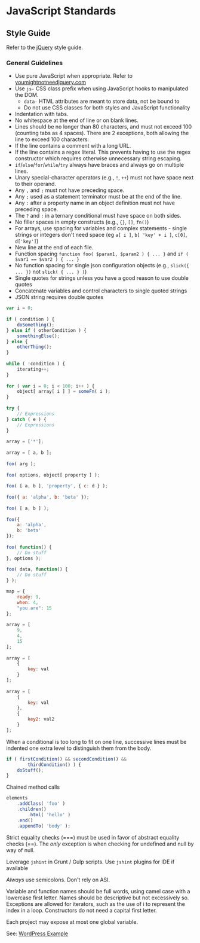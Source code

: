 # JavaScript Standards

## Style Guide
Refer to the [jQuery](http://contribute.jquery.org/style-guide/js/) style guide.


### General Guidelines

- Use pure JavaScript when appropriate. Refer to [youmightnotneedjquery.com](http://youmightnotneedjquery.com/)
- Use `js-` CSS class prefix when using JavaScript hooks to manipulated the DOM.
	- `data-` HTML attributes are meant to store data, not be bound to
	- Do not use CSS classes for both styles and JavaScript functionality
- Indentation with tabs.
- No whitespace at the end of line or on blank lines.
- Lines should be no longer than 80 characters, and must not exceed 100 (counting tabs as 4 spaces). There are 2 exceptions, both allowing the line to exceed 100 characters:
- If the line contains a comment with a long URL.
- If the line contains a regex literal. This prevents having to use the regex constructor which requires otherwise unnecessary string escaping.
- `if`/`else`/`for`/`while`/`try` always have braces and always go on multiple lines.
- Unary special-character operators (e.g., `!`, `++`) must not have space next to their operand.
- Any `,` and `;` must not have preceding space.
- Any `;` used as a statement terminator must be at the end of the line.
- Any `:` after a property name in an object definition must not have preceding space.
- The `?` and `:` in a ternary conditional must have space on both sides.
- No filler spaces in empty constructs (e.g., `{}`, `[]`, `fn()`)
- For arrays, use spacing for variables and complex statements - single strings or integers don't need space (eg `a[ i ]`, `b[ 'key' + i ]`, `c[0]`, `d['key']`)
- New line at the end of each file.
- Function spacing `function foo( $param1, $param2 ) { ... }` and `if ( $var1 == $var2 ) { ... }`
- No function spacing for single json configuration objects (e.g., `slick({ ... })` not `slick( { ... } )`)
- Single quotes for strings unless you have a good reason to use double quotes
- Concatenate variables and control characters to single quoted strings
- JSON string requires double quotes

```js
var i = 0;
 
if ( condition ) {
    doSomething();
} else if ( otherCondition ) {
    somethingElse();
} else {
    otherThing();
}
 
while ( !condition ) {
    iterating++;
}
 
for ( var i = 0; i < 100; i++ ) {
    object[ array[ i ] ] = someFn( i );
}
 
try {
    // Expressions
} catch ( e ) {
    // Expressions
}
 
array = ['*'];
 
array = [ a, b ];
 
foo( arg );
 
foo( options, object[ property ] );
 
foo( [ a, b ], 'property', { c: d } );
 
foo({ a: 'alpha', b: 'beta' });
 
foo( [ a, b ] );
 
foo({
    a: 'alpha',
    b: 'beta'
});
 
foo( function() {
    // Do stuff
}, options );
 
foo( data, function() {
    // Do stuff
} );

map = {
    ready: 9,
    when: 4,
    "you are": 15
};
 
array = [
    9,
    4,
    15
];
 
array = [
    {
        key: val
    }
];
 
array = [
    {
        key: val
    },
    {
        key2: val2
    }
];

```

When a conditional is too long to fit on one line, successive lines must be indented one extra level to distinguish them from the body.

```js
if ( firstCondition() && secondCondition() &&
    	thirdCondition() ) {
	doStuff();
}

```

Chained method calls

```js
elements
    .addClass( 'foo' )
    .children()
		.html( 'hello' )
    .end()
    .appendTo( 'body' );
```


Strict equality checks (===) must be used in favor of abstract equality checks (==). The *only* exception is when checking for undefined and null by way of null.

Leverage `jshint` in Grunt / Gulp scripts. Use `jshint` plugins for IDE if available

_Always_ use semicolons. Don't rely on ASI.

Variable and function names should be full words, using camel case with a lowercase first letter. Names should be descriptive but not excessively so. Exceptions are allowed for iterators, such as the use of i to represent the index in a loop. Constructors do not need a capital first letter.

Each project may expose at most one global variable.

See: [WordPress Example](script.js)

